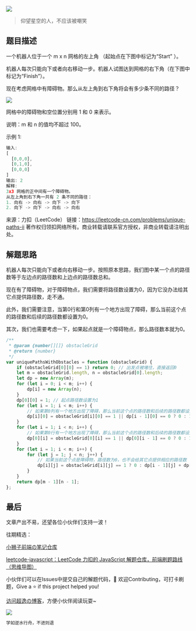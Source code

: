 ![](https://imgconvert.csdnimg.cn/aHR0cHM6Ly9jZG4uanNkZWxpdnIubmV0L2doL2Nob2NvbGF0ZTE5OTkvY2RuL2ltZy8yMDIwMDgyODE0NTUyMS5qcGc?x-oss-process=image/format,png)
>仰望星空的人，不应该被嘲笑

## 题目描述
一个机器人位于一个 m x n 网格的左上角 （起始点在下图中标记为“Start” ）。

机器人每次只能向下或者向右移动一步。机器人试图达到网格的右下角（在下图中标记为“Finish”）。

现在考虑网格中有障碍物。那么从左上角到右下角将会有多少条不同的路径？

![](https://img-blog.csdnimg.cn/20201006163352438.png#pic_center)


网格中的障碍物和空位置分别用 1 和 0 来表示。

说明：m 和 n 的值均不超过 100。

示例 1:

```javascript
输入:
[
  [0,0,0],
  [0,1,0],
  [0,0,0]
]
输出: 2
解释:
3x3 网格的正中间有一个障碍物。
从左上角到右下角一共有 2 条不同的路径：
1. 向右 -> 向右 -> 向下 -> 向下
2. 向下 -> 向下 -> 向右 -> 向右
```

来源：力扣（LeetCode）
链接：https://leetcode-cn.com/problems/unique-paths-ii
著作权归领扣网络所有。商业转载请联系官方授权，非商业转载请注明出处。


## 解题思路

机器人每次只能向下或者向右移动一步。按照原本思路，我们图中某一个点的路径数等于左边点的路径数和上边点的路径数总和。

现在有了障碍物，对于障碍物点，我们需要将路径数设置为0，因为它没办法给其它点提供路径数，走不通。

此外，我们需要注意，当第0行和第0列有一个地方出现了障碍，那么当前这个点的路径数和后续的路径数都设置为0。

其次，我们也需要考虑一下，如果起点就是一个障碍物点，那么路径数本就为0。


```javascript
/**
 * @param {number[][]} obstacleGrid
 * @return {number}
 */
var uniquePathsWithObstacles = function (obstacleGrid) {
    if (obstacleGrid[0][0] == 1) return 0; // 出发点被堵住，直接返回0
    let m = obstacleGrid.length, n = obstacleGrid[0].length;
    let dp = new Array(m);
    for (let i = 0; i < m; i++) {
        dp[i] = new Array(n);
    }
    dp[0][0] = 1; // 起点路径数设置为1
    for (let i = 1; i < m; i++) {
        // 如果第0列有一个地方出现了障碍，那么当前这个点的路径数和后续的路径数都设置为0
        dp[i][0] = obstacleGrid[i][0] == 1 || dp[i - 1][0] == 0 ? 0 : 1;
    }
    for (let i = 1; i < n; i++) {
        // 如果第0行有一个地方出现了障碍，那么当前这个点的路径数和后续的路径数都设置为0
        dp[0][i] = obstacleGrid[0][i] == 1 || dp[0][i - 1] == 0 ? 0 : 1;
    }
    for (let i = 1; i < m; i++) {
        for (let j = 1; j < n; j++) {
            // 如果当前这个点是障碍物，路径数为0，也不会给其它点提供相应的路径数
            dp[i][j] = obstacleGrid[i][j] == 1 ? 0 : dp[i - 1][j] + dp[i][j - 1];
        }
    }
    return dp[m - 1][n - 1];
};
```



## 最后
文章产出不易，还望各位小伙伴们支持一波！

往期精选：

<a href="https://github.com/Chocolate1999/Front-end-learning-to-organize-notes">小狮子前端の笔记仓库</a>

<a href="https://github.com/Chocolate1999/leetcode-javascript">leetcode-javascript：LeetCode 力扣的 JavaScript 解题仓库，前端刷题路线（思维导图）</a>

小伙伴们可以在Issues中提交自己的解题代码，🤝 欢迎Contributing，可打卡刷题，Give a ⭐️ if this project helped you!


<a href="https://yangchaoyi.vip/">访问超逸の博客</a>，方便小伙伴阅读玩耍~

![](https://img-blog.csdnimg.cn/2020090211491121.png#pic_center)

```javascript
学如逆水行舟，不进则退
```


